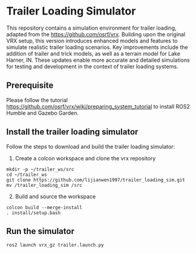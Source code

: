 # Trailer Loading Simulator
This repository contains a simulation environment for trailer loading, adapted from the https://github.com/osrf/vrx. 
Building upon the original VRX setup, this version introduces enhanced models and features to simulate realistic trailer loading scenarios. Key improvements include the addition of trailer and trick models, as well as a terrain model for Lake Harner, IN. These updates enable more accurate and detailed simulations for testing and development in the context of trailer loading systems.

## Prerequisite

Please follow the tutorial https://github.com/osrf/vrx/wiki/preparing_system_tutorial to install ROS2 Humble and Gazebo Garden.

## Install the trailer loading simulator

Follow the steps to download and build the trailer loading simulator:
1. Create a colcon workspace and clone the vrx repository
```commandline
mkdir -p ~/trailer_ws/src
cd ~/trailer_ws 
git clone https://github.com/lijianwen1997/trailer_loading_sim.git
mv /trailer_loading_sim /src
```

2. Build and source the workspace
```commandline
colcon build --merge-install
. install/setup.bash
```

## Run the simulator
```commandline
ros2 launch vrx_gz trailer.launch.py 
```
